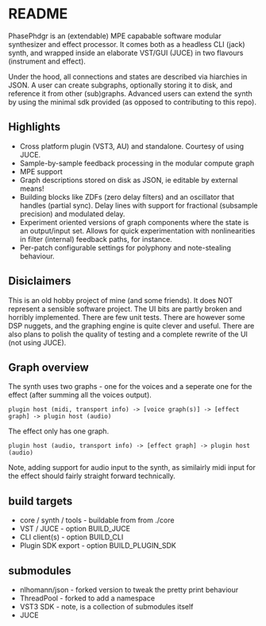 # README #

PhasePhdgr is an (extendable) MPE capabable software modular synthesizer and effect processor. It comes both as a headless CLI (jack) synth, and wrapped inside an elaborate VST/GUI (JUCE) in two flavours (instrument and effect).

Under the hood, all connections and states are described via hiarchies in JSON. A user can create subgraphs, optionally storing it to disk, and reference it from other (sub)graphs. Advanced users can extend the synth by using the minimal sdk provided (as opposed to contributing to this repo).

## Highlights ##
- Cross platform plugin (VST3, AU) and standalone. Courtesy of using JUCE.
- Sample-by-sample feedback processing in the modular compute graph
- MPE support
- Graph descriptions stored on disk as JSON, ie editable by external means!
- Building blocks like ZDFs (zero delay filters) and an oscillator that handles (partial sync). Delay lines with support for fractional (subsample precision) and modulated delay.
- Experiment oriented versions of graph components where the state is an output/input set. Allows for quick experimentation with nonlinearities in filter (internal) feedback paths, for instance.
- Per-patch configurable settings for polyphony and note-stealing behaviour.

## Disiclaimers ##
This is an old hobby project of mine (and some friends). It does NOT represent a sensible software project. The UI bits are partly broken and horribly implemented. There are few unit tests. There are however some DSP nuggets, and the graphing engine is quite clever and useful. There are also plans to polish the quality of testing and  a complete rewrite of the UI (not using JUCE).

## Graph overview ##

The synth uses two graphs - one for the voices and a seperate one for the effect (after summing all the voices output). 
```
plugin host (midi, transport info) -> [voice graph(s)] -> [effect graph] -> plugin host (audio)
```

The effect only has one graph.
```
plugin host (audio, transport info) -> [effect graph] -> plugin host (audio)
```

Note, adding support for audio input to the synth, as similairly midi input for the effect should fairly straight forward technically.

## build targets ##

* core / synth / tools - buildable from from ./core
* VST / JUCE - option BUILD_JUCE
* CLI client(s) - option BUILD_CLI
* Plugin SDK export - option BUILD_PLUGIN_SDK

## submodules ##

* nlhomann/json - forked version to tweak the pretty print behaviour
* ThreadPool - forked to add a namespace
* VST3 SDK - note, is a collection of submodules itself
* JUCE
